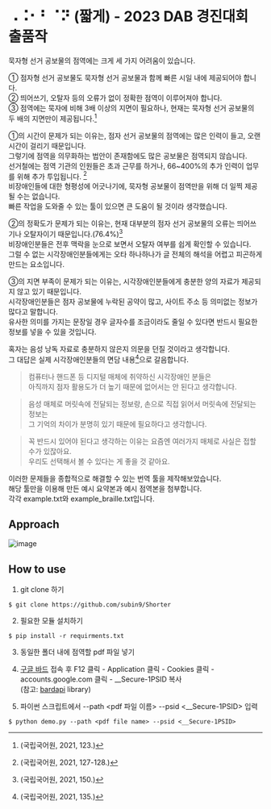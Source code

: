 # ⠠⠨⠂⠃⠈⠝ (짧게) - 2023 DAB 경진대회 출품작<br/>

묵자형 선거 공보물의 점역에는 크게 세 가지 어려움이 있습니다.<br/>

① 점자형 선거 공보물도 묵자형 선거 공보물과 함께 빠른 시일 내에 제공되어야 합니다.<br/>
② 띄어쓰기, 오탈자 등의 오류가 없이 정확한 점역이 이루어져야 합니다.<br/>
③ 점역에는 묵자에 비해 3배 이상의 지면이 필요하나, 현재는 묵자형 선거 공보물의 두 배의 지면만이 제공됩니다.[^1]<br/>

①의 시간이 문제가 되는 이유는, 점자 선거 공보물의 점역에는 많은 인력이 들고, 오랜 시간이 걸리기 때문입니다.<br/>
그렇기에 점역을 의무화하는 법안이 존재함에도 많은 공보물은 점역되지 않습니다.<br/>
선거철에는 점역 기관의 인원들은 초과 근무를 하거나, 66~400%의 추가 인력이 업무를 위해 추가 투입됩니다. [^2]<br/>
비장애인들에 대한 형평성에 어긋나기에, 묵자형 공보물이 점역만을 위해 더 일찍 제공될 수는 없습니다.<br/>
빠른 작업을 도와줄 수 있는 툴이 있으면 큰 도움이 될 것이라 생각했습니다.<br/>

②의 정확도가 문제가 되는 이유는, 현재 대부분의 점자 선거 공보물의 오류는 띄어쓰기나 오탈자이기 때문입니다.(76.4%)[^3]<br/>
비장애인분들은 전후 맥락을 눈으로 보면서 오탈자 여부를 쉽게 확인할 수 있습니다.<br/>
그럴 수 없는 시각장애인분들에게는 오타 하나하나가 글 전체의 해석을 어렵고 피곤하게 만드는 요소입니다. <br/>

③의 지면 부족이 문제가 되는 이유는, 시각장애인분들에게 충분한 양의 자료가 제공되지 않고 있기 때문입니다.<br/>
시각장애인분들은 점자 공보물에 누락된 공약이 많고, 사이트 주소 등 의미없는 정보가 많다고 말합니다.<br/>
유사한 의미를 가지는 문장일 경우 글자수를 조금이라도 줄일 수 있다면 반드시 필요한 정보를 넣을 수 있을 것입니다. <br/>

혹자는 음성 낭독 자료로 충분하지 않은지 의문을 던질 것이라고 생각합니다.</br>
그 대답은 실제 시각장애인분들의 면담 내용[^4]으로 갈음합니다.</br>

> 컴퓨터나 핸드폰 등 디지털 매체에 취약하신 시각장애인 분들은</br>
> 아직까지 점자 활용도가 더 높기 때문에 없어서는 안 된다고 생각합니다.

> 음성 매체로 머릿속에 전달되는 정보랑, 손으로 직접 읽어서 머릿속에 전달되는 정보는</br>
> 그 기억의 차이가 분명히 있기 때문에 필요하다고 생각합니다.

> 꼭 반드시 있어야 된다고 생각하는 이유는 요즘엔 여러가지 매체로 사실은 접할 수가 있잖아요.</br>
> 우리도 선택해서 볼 수 있다는 게 좋을 것 같아요.

이러한 문제들을 종합적으로 해결할 수 있는 번역 툴을 제작해보았습니다.</br>
해당 툴만을 이용해 만든 예시 요약본과 예시 점역본을 첨부합니다.</br>
각각 example.txt와 example_braille.txt입니다.</br>

## Approach
![image](https://github.com/subin9/Shorter/assets/101092510/e2863309-0920-46ba-a9ae-73b4e0fe9404)

## How to use
1. git clone 하기
```git bash
$ git clone https://github.com/subin9/Shorter
```
2. 필요한 모듈 설치하기
```git bash
$ pip install -r requirments.txt
```
3. 동일한 폴더 내에 점역할 pdf 파일 넣기

4. [구글 바드](https://bard.google.com/chat) 접속 후 F12 클릭 - Application 클릭 - Cookies 클릭 - accounts.google.com 클릭 - __Secure-1PSID 복사 </br>
(참고: [bardapi](https://github.com/dsdanielpark/Bard-API) library)

6. 파이썬 스크립트에서 --path <pdf 파일 이름> --psid <__Secure-1PSID> 입력
```git bash
$ python demo.py --path <pdf file name> --psid <__Secure-1PSID>
```
[^1]: (국립국어원, 2021, 123.)
[^2]: (국립국어원, 2021, 127-128.)
[^3]: (국립국어원, 2021, 150.)
[^4]: (국립국어원, 2021, 135.)


